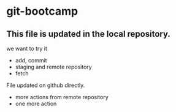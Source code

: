 # git-bootcamp

## This file is updated in the local repository.

we want to try it 
* add, commit
* staging and remote repository
* fetch 

File updated on github directly.
* more actions from remote repository
* one more action 
